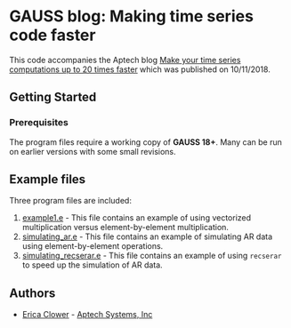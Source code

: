 # GAUSS blog: Making time series code faster
This code accompanies the Aptech blog [Make your time series computations up to 20 times faster](https://www.aptech.com/blog/make-your-time-series-computations-up-to-20-times-faster/) which was published on 10/11/2018.

## Getting Started
### Prerequisites
The program files require a working copy of **GAUSS 18+**. Many can be run on earlier versions with some small revisions.

## Example files
Three program files are included:
1. [example1.e](example1.e) - This file contains an example of using vectorized multiplication versus element-by-element multiplication.
2. [simulating_ar.e](simulating_ar.e) - This file contains an example of simulating AR data using element-by-element operations.
3. [simulating_recserar.e](simulating_recserar.e) - This file contains an example of using `recserar` to speed up the simulation of AR data.

## Authors
*  [Erica Clower](erica@aptech.com) - [Aptech Systems, Inc](www.aptech.com)
